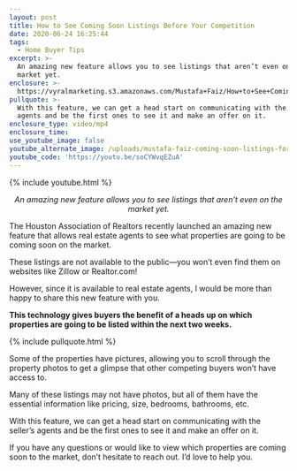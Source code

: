 ```yaml
---
layout: post
title: How to See Coming Soon Listings Before Your Competition
date: 2020-06-24 16:25:44
tags:
  - Home Buyer Tips
excerpt: >-
  An amazing new feature allows you to see listings that aren’t even on the
  market yet.
enclosure: >-
  https://vyralmarketing.s3.amazonaws.com/Mustafa+Faiz/How+to+See+Coming+Soon+Listings+Before+Your+Competition.mp4
pullquote: >-
  With this feature, we can get a head start on communicating with the seller’s
  agents and be the first ones to see it and make an offer on it.
enclosure_type: video/mp4
enclosure_time:
use_youtube_image: false
youtube_alternate_image: /uploads/mustafa-faiz-coming-soon-listings-for-buyers-yt.jpg
youtube_code: 'https://youtu.be/soCYWvqEZuA'
---
```


{% include youtube.html %}

<p style="text-align: center;"><em>An amazing new feature allows you to see listings that aren’t even on the market yet.</em></p>

The Houston Association of Realtors recently launched an amazing new feature that allows real estate agents to see what properties are going to be coming soon on the market.&nbsp;

These listings are not available to the public—you won’t even find them on websites like Zillow or Realtor.com\!

However, since it is available to real estate agents, I would be more than happy to share this new feature with you.

**This technology gives buyers the benefit of a heads up on which properties are going to be listed within the next two weeks.&nbsp;**

{% include pullquote.html %}

Some of the properties have pictures, allowing you to scroll through the property photos to get a glimpse that other competing buyers won’t have access to.&nbsp;

Many of these listings may not have photos, but all of them have the essential information like pricing, size, bedrooms, bathrooms, etc.

With this feature, we can get a head start on communicating with the seller’s agents and be the first ones to see it and make an offer on it.

If you have any questions or would like to view which properties are coming soon to the market, don’t hesitate to reach out. I’d love to help you.